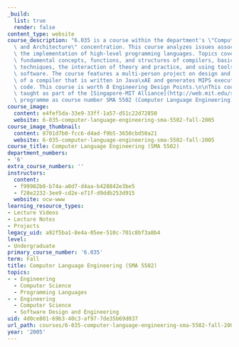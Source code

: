 ```yaml
---
_build:
  list: true
  render: false
content_type: website
course_description: "6.035 is a course within the department's \"Computer Systems\
  \ and Architecture\" concentration. This course analyzes issues associated with\
  \ the implementation of high-level programming languages. Topics covered include:\
  \ fundamental concepts, functions, and structures of compilers, basic program optimization\
  \ techniques, the interaction of theory and practice, and using tools in building\
  \ software. The course features a multi-person project on design and implementation\
  \ of a compiler that is written in Java\xAE and generates MIPS executable machine\
  \ code. This course is worth 8 Engineering Design Points.\n\nThis course was also\
  \ taught as part of the [Singapore-MIT Alliance](http://web.mit.edu/sma/) (SMA)\
  \ programme as course number SMA 5502 (Computer Language Engineering).\n"
course_image:
  content: e4fef5da-33e9-33ff-1a57-d51c22d72850
  website: 6-035-computer-language-engineering-sma-5502-fall-2005
course_image_thumbnail:
  content: 8701d7b0-fcc6-d4ad-f9b5-3650cbd50a21
  website: 6-035-computer-language-engineering-sma-5502-fall-2005
course_title: Computer Language Engineering (SMA 5502)
department_numbers:
- '6'
extra_course_numbers: ''
instructors:
  content:
  - f99982b0-b74a-a0d7-d4aa-b428842e3be5
  - f28e2232-3ee9-cd2e-e71f-d9ddb253d915
  website: ocw-www
learning_resource_types:
- Lecture Videos
- Lecture Notes
- Projects
legacy_uid: a92f5ba1-8e4a-05ee-510c-701c8bf3a8b4
level:
- Undergraduate
primary_course_number: '6.035'
term: Fall
title: Computer Language Engineering (SMA 5502)
topics:
- - Engineering
  - Computer Science
  - Programming Languages
- - Engineering
  - Computer Science
  - Software Design and Engineering
uid: 4d0ce801-69b3-40c3-af97-7de35b69d037
url_path: courses/6-035-computer-language-engineering-sma-5502-fall-2005
year: '2005'
---
```

